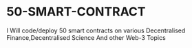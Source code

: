# 50-SMART-CONTRACT
  I Will code/deploy 50 smart contracts on various Decentralised Finance,Decentralised Science And other Web-3 Topics